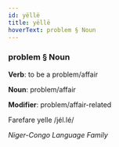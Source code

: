 ```yaml
---
id: yëllë
title: yëllë
hoverText: problem § Noun
---
```


### problem § Noun

**Verb**: to be a problem/affair

**Noun**: problem/affair

**Modifier**: problem/affair-related

Farefare yelle /jél.lé/

*Niger-Congo Language Family*